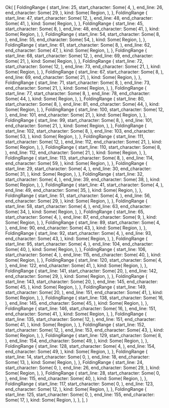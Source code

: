 Ok(
    [
        FoldingRange {
            start_line: 25,
            start_character: Some(
                4,
            ),
            end_line: 26,
            end_character: Some(
                29,
            ),
            kind: Some(
                Region,
            ),
        },
        FoldingRange {
            start_line: 47,
            start_character: Some(
                12,
            ),
            end_line: 48,
            end_character: Some(
                41,
            ),
            kind: Some(
                Region,
            ),
        },
        FoldingRange {
            start_line: 45,
            start_character: Some(
                8,
            ),
            end_line: 48,
            end_character: Some(
                41,
            ),
            kind: Some(
                Region,
            ),
        },
        FoldingRange {
            start_line: 54,
            start_character: Some(
                8,
            ),
            end_line: 55,
            end_character: Some(
                54,
            ),
            kind: Some(
                Region,
            ),
        },
        FoldingRange {
            start_line: 61,
            start_character: Some(
                8,
            ),
            end_line: 62,
            end_character: Some(
                47,
            ),
            kind: Some(
                Region,
            ),
        },
        FoldingRange {
            start_line: 68,
            start_character: Some(
                12,
            ),
            end_line: 69,
            end_character: Some(
                21,
            ),
            kind: Some(
                Region,
            ),
        },
        FoldingRange {
            start_line: 72,
            start_character: Some(
                12,
            ),
            end_line: 73,
            end_character: Some(
                21,
            ),
            kind: Some(
                Region,
            ),
        },
        FoldingRange {
            start_line: 67,
            start_character: Some(
                8,
            ),
            end_line: 69,
            end_character: Some(
                21,
            ),
            kind: Some(
                Region,
            ),
        },
        FoldingRange {
            start_line: 71,
            start_character: Some(
                8,
            ),
            end_line: 73,
            end_character: Some(
                21,
            ),
            kind: Some(
                Region,
            ),
        },
        FoldingRange {
            start_line: 77,
            start_character: Some(
                8,
            ),
            end_line: 78,
            end_character: Some(
                44,
            ),
            kind: Some(
                Region,
            ),
        },
        FoldingRange {
            start_line: 80,
            start_character: Some(
                8,
            ),
            end_line: 81,
            end_character: Some(
                44,
            ),
            kind: Some(
                Region,
            ),
        },
        FoldingRange {
            start_line: 100,
            start_character: Some(
                12,
            ),
            end_line: 101,
            end_character: Some(
                21,
            ),
            kind: Some(
                Region,
            ),
        },
        FoldingRange {
            start_line: 99,
            start_character: Some(
                8,
            ),
            end_line: 101,
            end_character: Some(
                21,
            ),
            kind: Some(
                Region,
            ),
        },
        FoldingRange {
            start_line: 102,
            start_character: Some(
                8,
            ),
            end_line: 103,
            end_character: Some(
                53,
            ),
            kind: Some(
                Region,
            ),
        },
        FoldingRange {
            start_line: 111,
            start_character: Some(
                12,
            ),
            end_line: 112,
            end_character: Some(
                21,
            ),
            kind: Some(
                Region,
            ),
        },
        FoldingRange {
            start_line: 110,
            start_character: Some(
                8,
            ),
            end_line: 112,
            end_character: Some(
                21,
            ),
            kind: Some(
                Region,
            ),
        },
        FoldingRange {
            start_line: 113,
            start_character: Some(
                8,
            ),
            end_line: 114,
            end_character: Some(
                59,
            ),
            kind: Some(
                Region,
            ),
        },
        FoldingRange {
            start_line: 29,
            start_character: Some(
                4,
            ),
            end_line: 30,
            end_character: Some(
                31,
            ),
            kind: Some(
                Region,
            ),
        },
        FoldingRange {
            start_line: 32,
            start_character: Some(
                4,
            ),
            end_line: 39,
            end_character: Some(
                38,
            ),
            kind: Some(
                Region,
            ),
        },
        FoldingRange {
            start_line: 41,
            start_character: Some(
                4,
            ),
            end_line: 49,
            end_character: Some(
                35,
            ),
            kind: Some(
                Region,
            ),
        },
        FoldingRange {
            start_line: 51,
            start_character: Some(
                4,
            ),
            end_line: 56,
            end_character: Some(
                29,
            ),
            kind: Some(
                Region,
            ),
        },
        FoldingRange {
            start_line: 58,
            start_character: Some(
                4,
            ),
            end_line: 63,
            end_character: Some(
                34,
            ),
            kind: Some(
                Region,
            ),
        },
        FoldingRange {
            start_line: 65,
            start_character: Some(
                4,
            ),
            end_line: 87,
            end_character: Some(
                9,
            ),
            kind: Some(
                Region,
            ),
        },
        FoldingRange {
            start_line: 89,
            start_character: Some(
                4,
            ),
            end_line: 90,
            end_character: Some(
                43,
            ),
            kind: Some(
                Region,
            ),
        },
        FoldingRange {
            start_line: 92,
            start_character: Some(
                4,
            ),
            end_line: 93,
            end_character: Some(
                43,
            ),
            kind: Some(
                Region,
            ),
        },
        FoldingRange {
            start_line: 95,
            start_character: Some(
                4,
            ),
            end_line: 104,
            end_character: Some(
                40,
            ),
            kind: Some(
                Region,
            ),
        },
        FoldingRange {
            start_line: 106,
            start_character: Some(
                4,
            ),
            end_line: 115,
            end_character: Some(
                40,
            ),
            kind: Some(
                Region,
            ),
        },
        FoldingRange {
            start_line: 120,
            start_character: Some(
                4,
            ),
            end_line: 122,
            end_character: Some(
                41,
            ),
            kind: Some(
                Region,
            ),
        },
        FoldingRange {
            start_line: 141,
            start_character: Some(
                20,
            ),
            end_line: 142,
            end_character: Some(
                29,
            ),
            kind: Some(
                Region,
            ),
        },
        FoldingRange {
            start_line: 143,
            start_character: Some(
                20,
            ),
            end_line: 145,
            end_character: Some(
                45,
            ),
            kind: Some(
                Region,
            ),
        },
        FoldingRange {
            start_line: 149,
            start_character: Some(
                20,
            ),
            end_line: 151,
            end_character: Some(
                41,
            ),
            kind: Some(
                Region,
            ),
        },
        FoldingRange {
            start_line: 138,
            start_character: Some(
                16,
            ),
            end_line: 145,
            end_character: Some(
                45,
            ),
            kind: Some(
                Region,
            ),
        },
        FoldingRange {
            start_line: 146,
            start_character: Some(
                16,
            ),
            end_line: 151,
            end_character: Some(
                41,
            ),
            kind: Some(
                Region,
            ),
        },
        FoldingRange {
            start_line: 135,
            start_character: Some(
                12,
            ),
            end_line: 151,
            end_character: Some(
                41,
            ),
            kind: Some(
                Region,
            ),
        },
        FoldingRange {
            start_line: 152,
            start_character: Some(
                12,
            ),
            end_line: 153,
            end_character: Some(
                43,
            ),
            kind: Some(
                Region,
            ),
        },
        FoldingRange {
            start_line: 129,
            start_character: Some(
                8,
            ),
            end_line: 154,
            end_character: Some(
                49,
            ),
            kind: Some(
                Region,
            ),
        },
        FoldingRange {
            start_line: 128,
            start_character: Some(
                4,
            ),
            end_line: 154,
            end_character: Some(
                49,
            ),
            kind: Some(
                Region,
            ),
        },
        FoldingRange {
            start_line: 14,
            start_character: Some(
                0,
            ),
            end_line: 18,
            end_character: Some(
                13,
            ),
            kind: Some(
                Region,
            ),
        },
        FoldingRange {
            start_line: 24,
            start_character: Some(
                0,
            ),
            end_line: 26,
            end_character: Some(
                29,
            ),
            kind: Some(
                Region,
            ),
        },
        FoldingRange {
            start_line: 28,
            start_character: Some(
                0,
            ),
            end_line: 115,
            end_character: Some(
                40,
            ),
            kind: Some(
                Region,
            ),
        },
        FoldingRange {
            start_line: 117,
            start_character: Some(
                0,
            ),
            end_line: 123,
            end_character: Some(
                12,
            ),
            kind: Some(
                Region,
            ),
        },
        FoldingRange {
            start_line: 125,
            start_character: Some(
                0,
            ),
            end_line: 155,
            end_character: Some(
                17,
            ),
            kind: Some(
                Region,
            ),
        },
    ],
)